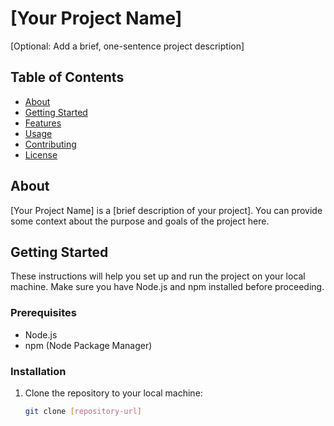 # [Your Project Name]

[Optional: Add a brief, one-sentence project description]

## Table of Contents

- [About](#about)
- [Getting Started](#getting-started)
- [Features](#features)
- [Usage](#usage)
- [Contributing](#contributing)
- [License](#license)

## About

[Your Project Name] is a [brief description of your project]. You can provide some context about the purpose and goals of the project here.

## Getting Started

These instructions will help you set up and run the project on your local machine. Make sure you have Node.js and npm installed before proceeding.

### Prerequisites

- Node.js
- npm (Node Package Manager)

### Installation

1. Clone the repository to your local machine:

   ```sh
   git clone [repository-url]
